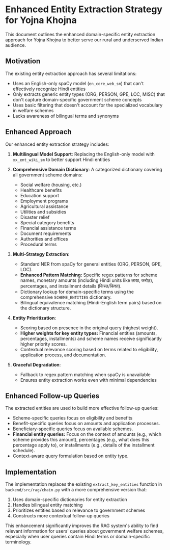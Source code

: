 # Enhanced Entity Extraction Strategy for Yojna Khojna

This document outlines the enhanced domain-specific entity extraction approach for Yojna Khojna to better serve our rural and underserved Indian audience.

## Motivation

The existing entity extraction approach has several limitations:
- Uses an English-only spaCy model (`en_core_web_sm`) that can't effectively recognize Hindi entities
- Only extracts generic entity types (ORG, PERSON, GPE, LOC, MISC) that don't capture domain-specific government scheme concepts
- Uses basic filtering that doesn't account for the specialized vocabulary in welfare schemes
- Lacks awareness of bilingual terms and synonyms

## Enhanced Approach

Our enhanced entity extraction strategy includes:

1. **Multilingual Model Support**: Replacing the English-only model with `xx_ent_wiki_sm` to better support Hindi entities

2. **Comprehensive Domain Dictionary**: A categorized dictionary covering all government scheme domains:
   - Social welfare (housing, etc.)
   - Healthcare benefits
   - Education support
   - Employment programs
   - Agricultural assistance
   - Utilities and subsidies
   - Disaster relief
   - Special category benefits
   - Financial assistance terms
   - Document requirements
   - Authorities and offices
   - Procedural terms

3. **Multi-Strategy Extraction**:
   - Standard NER from spaCy for general entities (ORG, PERSON, GPE, LOC).
   - **Enhanced Pattern Matching:** Specific regex patterns for scheme names, monetary amounts (including Hindi units like लाख, करोड़), percentages, and installment details (किस्त/किश्त).
   - Dictionary lookup for domain-specific terms using the comprehensive `SCHEME_ENTITIES` dictionary.
   - Bilingual equivalence matching (Hindi-English term pairs) based on the dictionary structure.

4. **Entity Prioritization**:
   - Scoring based on presence in the original query (highest weight).
   - **Higher weights for key entity types:** Financial entities (amounts, percentages, installments) and scheme names receive significantly higher priority scores.
   - Contextual relevance scoring based on terms related to eligibility, application process, and documentation.

5. **Graceful Degradation**:
   - Fallback to regex pattern matching when spaCy is unavailable
   - Ensures entity extraction works even with minimal dependencies

## Enhanced Follow-up Queries

The extracted entities are used to build more effective follow-up queries:
- Scheme-specific queries focus on eligibility and benefits
- Benefit-specific queries focus on amounts and application processes.
- Beneficiary-specific queries focus on available schemes.
- **Financial entity queries:** Focus on the context of amounts (e.g., which scheme provides this amount), percentages (e.g., what does this percentage apply to), or installments (e.g., details of the installment schedule).
- Context-aware query formulation based on entity type.

## Implementation

The implementation replaces the existing `extract_key_entities` function in `backend/src/rag/chain.py` with a more comprehensive version that:
1. Uses domain-specific dictionaries for entity extraction
2. Handles bilingual entity matching
3. Prioritizes entities based on relevance to government schemes
4. Constructs more contextual follow-up queries

This enhancement significantly improves the RAG system's ability to find relevant information for users' queries about government welfare schemes, especially when user queries contain Hindi terms or domain-specific terminology.
